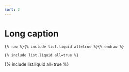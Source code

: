 ```yaml
---
sort: 2
---
```


# Long caption

```
{% raw %}{% include list.liquid all=true %}{% endraw %}

{% include list.liquid all=true %}
```

{% include list.liquid all=true %}
